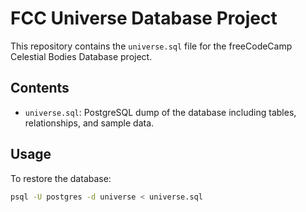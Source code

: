 # FCC Universe Database Project

This repository contains the `universe.sql` file for the freeCodeCamp Celestial Bodies Database project.

## Contents

- `universe.sql`: PostgreSQL dump of the database including tables, relationships, and sample data.

## Usage

To restore the database:

```bash
psql -U postgres -d universe < universe.sql
